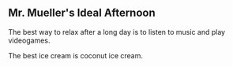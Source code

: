 ## Mr. Mueller's Ideal Afternoon

The best way to relax after a long day is to listen to music and play videogames.

The best ice cream is coconut ice cream.